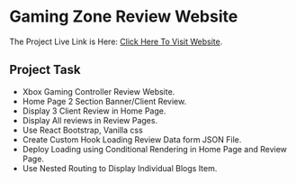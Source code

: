 # Gaming Zone Review Website

The Project Live Link is Here: [Click Here To Visit Website](https://gamingzone-reveiw.netlify.app/).

## Project Task

-  Xbox Gaming Controller Review Website.
-  Home Page 2 Section Banner/Client Review.
-  Display 3 Client Review in Home Page.
-  Display All reviews in Review Pages.
-  Use React Bootstrap, Vanilla css
-  Create Custom Hook Loading Review Data form JSON File.
-  Deploy Loading using Conditional Rendering in Home Page and Review Page.
-  Use Nested Routing to Display Individual Blogs Item.
